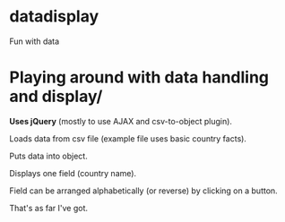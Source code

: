 # datadisplay
Fun with data

# Playing around with data handling and display/
**Uses jQuery** (mostly to use AJAX and csv-to-object plugin).

Loads data from csv file (example file uses basic country facts).

Puts data into object.

Displays one field (country name).

Field can be arranged alphabetically (or reverse) by clicking on a button.

That's as far I've got.

